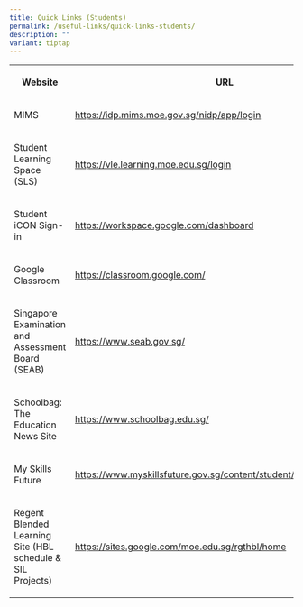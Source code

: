```yaml
---
title: Quick Links (Students)
permalink: /useful-links/quick-links-students/
description: ""
variant: tiptap
---
```

<table style="minWidth: 50px">
<colgroup>
<col>
<col>
</colgroup>
<tbody>
<tr>
<th rowspan="1" colspan="1">
<p>Website</p>
</th>
<th rowspan="1" colspan="1">
<p>URL</p>
</th>
</tr>
<tr>
<td rowspan="1" colspan="1">
<p>MIMS</p>
</td>
<td rowspan="1" colspan="1">
<p><a href="https://idp.mims.moe.gov.sg/nidp/app/login" rel="noopener noreferrer nofollow" target="_blank">https://idp.mims.moe.gov.sg/nidp/app/login</a>
</p>
</td>
</tr>
<tr>
<td rowspan="1" colspan="1">
<p>Student Learning Space (SLS)</p>
</td>
<td rowspan="1" colspan="1">
<p><a href="https://vle.learning.moe.edu.sg/login" rel="noopener noreferrer nofollow" target="_blank">https://vle.learning.moe.edu.sg/login</a>
</p>
</td>
</tr>
<tr>
<td rowspan="1" colspan="1">
<p>Student iCON Sign-in</p>
</td>
<td rowspan="1" colspan="1">
<p><a href="https://workspace.google.com/dashboard" rel="noopener noreferrer nofollow" target="_blank">https://workspace.google.com/dashboard</a>
</p>
</td>
</tr>
<tr>
<td rowspan="1" colspan="1">
<p>Google Classroom</p>
</td>
<td rowspan="1" colspan="1">
<p><a href="https://classroom.google.com/" rel="noopener noreferrer nofollow" target="_blank">https://classroom.google.com/</a>
</p>
</td>
</tr>
<tr>
<td rowspan="1" colspan="1">
<p>Singapore Examination and Assessment Board (SEAB)</p>
</td>
<td rowspan="1" colspan="1">
<p><a href="https://www.seab.gov.sg/" rel="noopener noreferrer nofollow" target="_blank">https://www.seab.gov.sg/</a>
</p>
</td>
</tr>
<tr>
<td rowspan="1" colspan="1">
<p>Schoolbag: The Education News Site</p>
</td>
<td rowspan="1" colspan="1">
<p><a href="https://www.schoolbag.edu.sg/" rel="noopener noreferrer nofollow" target="_blank">https://www.schoolbag.edu.sg/</a>
</p>
</td>
</tr>
<tr>
<td rowspan="1" colspan="1">
<p>My Skills Future</p>
</td>
<td rowspan="1" colspan="1">
<p><a href="https://www.myskillsfuture.gov.sg/content/student/en/secondary.html" rel="noopener noreferrer nofollow" target="_blank">https://www.myskillsfuture.gov.sg/content/student/en/secondary.html</a>
</p>
</td>
</tr>
<tr>
<td rowspan="1" colspan="1">
<p>Regent Blended Learning Site (HBL schedule &amp; SIL Projects)</p>
</td>
<td rowspan="1" colspan="1">
<p><a href="https://sites.google.com/moe.edu.sg/rgthbl/home" rel="noopener noreferrer nofollow" target="_blank">https://sites.google.com/moe.edu.sg/rgthbl/home</a>
</p>
</td>
</tr>
</tbody>
</table>
<p></p>